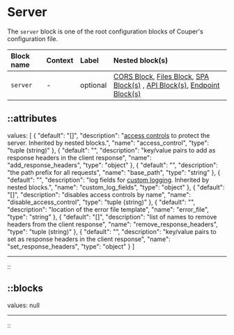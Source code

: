 # Server

The `server` block is one of the root configuration blocks of Couper's configuration file.

| Block name | Context | Label    | Nested block(s)                                                                                                                                       |
|:-----------|:--------|:---------|:------------------------------------------------------------------------------------------------------------------------------------------------------|
| `server`   | -       | optional | [CORS Block](/configuration/block/cors), [Files Block](/configuration/block/files), [SPA Block(s)](/configuration/block/spa) , [API Block(s)](/configuration/block/api), [Endpoint Block(s)](/configuration/block/endpoint) |

::attributes
---
values: [
  {
    "default": "[]",
    "description": "[access controls](../access-control) to protect the server. Inherited by nested blocks.",
    "name": "access_control",
    "type": "tuple (string)"
  },
  {
    "default": "",
    "description": "key/value pairs to add as response headers in the client response",
    "name": "add_response_headers",
    "type": "object"
  },
  {
    "default": "",
    "description": "the path prefix for all requests",
    "name": "base_path",
    "type": "string"
  },
  {
    "default": "",
    "description": "log fields for [custom logging](/observation/logging#custom-logging). Inherited by nested blocks.",
    "name": "custom_log_fields",
    "type": "object"
  },
  {
    "default": "[]",
    "description": "disables access controls by name",
    "name": "disable_access_control",
    "type": "tuple (string)"
  },
  {
    "default": "",
    "description": "location of the error file template",
    "name": "error_file",
    "type": "string"
  },
  {
    "default": "[]",
    "description": "list of names to remove headers from the client response",
    "name": "remove_response_headers",
    "type": "tuple (string)"
  },
  {
    "default": "",
    "description": "key/value pairs to set as response headers in the client response",
    "name": "set_response_headers",
    "type": "object"
  }
]

---
::

::blocks
---
values: null

---
::
